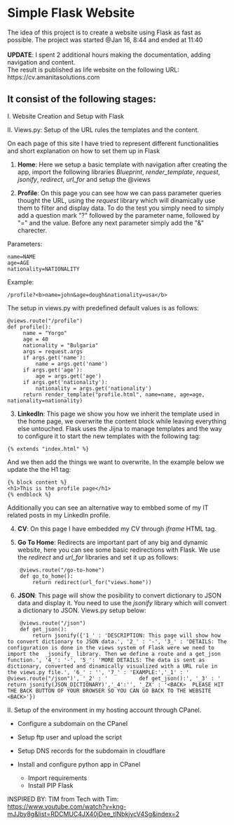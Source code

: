 <h1>Simple Flask Website</h1>
The idea of this project is to create a website using Flask as fast as possible. 
The project was started @Jan 16, 8:44 and ended at 11:40
<br /><br />
<b>UPDATE</b>: I spent 2 additional hours making the documentation, adding navigation and content.
<br />
The result is published as life website on the following URL:
<br />
https://cv.amanitasolutions.com
<br />
<h2>It consist of the following stages:</h2>

I. Website Creation and Setup with Flask

II. Views.py: Setup of the URL rules the templates and the content. 

On each page of this site I have tried to represent different functionalities and short explanation on how to set them up in Flask

1. <b>Home</b>: Here we setup a basic template with navigation after creating the app, import the following libraries <i>Blueprint</i>, <i>render_template</i>, <i>request</i>, <i>jsonify</i>, <i>redirect</i>, <i>url_for</i> and setup the @views

2. <b>Profile</b>: On this page you can see how we can pass parameter queries thought the URL, using the <i>request</i> library which will dinamically use them to filter and display data. To do the test you simply need to simply add a question mark "?" followed by the parameter name, followed by "=" and the value. Before any next parameter simply add the "&" charecter.

Parameters:

```
name=NAME
age=AGE
nationality=NATIONALITY
```

Example:

```
/profile?<b>name=john&age=dough&nationality=usa</b>

```

The setup in views.py with predefined default values is as follows:

```
@views.route("/profile")
def profile():
     name = "Yorgo"
     age = 40
     nationality = "Bulgaria"
     args = request.args
     if args.get('name'):
         name = args.get('name')
     if args.get('age'):
         age = args.get('age')
     if args.get('nationality'):
         nationality = args.get('nationality')
     return render_template("profile.html", name=name, age=age, nationality=nationality)
```

3. <b>LinkedIn</b>: This page we show you how we inherit the template used in the home page, we overwrite the content block while leaving everything else untouched. Flask uses the Jijna to manage templates and the way to configure it to start the new templates with the following tag:


```
{% extends "index.html" %}
```

And we then add the things we want to overwrite. In the example below we update the the H1 tag:

```
{% block content %}
<h1>This is the profile page</h1>
{% endblock %}

```

Additionally you can see an alternative way to embbed some of my IT related posts in my LinkedIn profile. 

4. <b>CV</b>: On this page I have embedded my CV through <i>iframe</i> HTML tag.

5. <b>Go To Home</b>: Redirects are important part of any big and dynamic website, here you can see some basic redirections with Flask. We use the <i>redirect</i> and <i>url_for</i> libraries and set it up as follows:

```
    @views.route("/go-to-home")
    def go_to_home():
        return redirect(url_for("views.home"))
```

6. <b>JSON</b>: This page will show the posibility to convert dictionary to JSON data and display it. You need to use the <i>jsonify</i> library which will convert a dictionary to JSON. Views.py setup below:

```
    @views.route("/json")
    def get_json(): 
        return jsonify({'1_' : 'DESCRIPTION: This page will show how to convert dictionary to JSON data.', '2_' : '-', '3_' : 'DETAILS: The configuration is done in the views system of Flask were we need to import the  _jsonify_ library. Then we define a route and a get_json function.', '4_': '-', '5_': 'MORE DETAILS: The data is sent as dictionary, converted and dinamically visualized with a URL rule in the views.py file.', '6_' : '', '7_' : 'EXAMPLE:','_1' : '      @views.route("/json")', '_2' : '          def get_json():', '_3' : '          return jsonify(JSON_DICTIONARY)','_4':'', '_ZX' : '<BACK>  PLEASE HIT THE BACK BUTTON OF YOUR BROWSER SO YOU CAN GO BACK TO THE WEBSITE  <BACK>'})

```

II. Setup of the environment in my hosting account through CPanel. 

- Configure a subdomain on the CPanel

- Setup ftp user and upload the script

- Setup DNS records for the subdomain in cloudflare

- Install and configure python app in CPanel
	- Import requirements
	- Install PIP Flask

INSPIRED BY: TIM from Tech with Tim:<br />
https://www.youtube.com/watch?v=kng-mJJby8g&list=RDCMUC4JX40jDee_tINbkjycV4Sg&index=2


